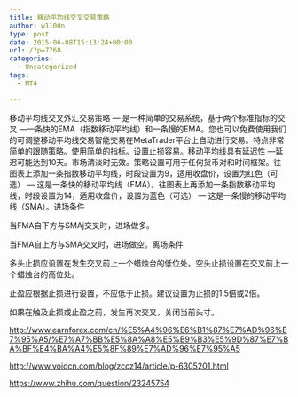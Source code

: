 ```yaml
---
title: 移动平均线交叉交易策略
author: w1100n
type: post
date: 2015-06-08T15:13:24+00:00
url: /?p=7768
categories:
  - Uncategorized
tags:
  - MT4

---
```

移动平均线交叉外汇交易策略 — 是一种简单的交易系统，基于两个标准指标的交叉 —一条快的EMA（指数移动平均线）和一条慢的EMA。您也可以免费使用我们的可调整移动平均线交易智能交易在MetaTrader平台上自动进行交易。特点非常简单的跟随策略。使用简单的指标。设置止损容易。移动平均线具有延迟性 —延迟可能达到10天。市场清淡时无效。策略设置可用于任何货币对和时间框架。往图表上添加一条指数移动平均线，时段设置为9，适用收盘价，设置为红色（可选） — 这是一条快的移动平均线（FMA）。往图表上再添加一条指数移动平均线，时段设置为14，适用收盘价，设置为蓝色（可选） — 这是一条慢的移动平均线（SMA）。进场条件
  
当FMA自下方与SMAj交叉时，进场做多。
  
当FMA自上方与SMA交叉时，进场做空。离场条件
  
多头止损应设置在发生交叉前上一个蜡烛台的低位处。空头止损设置在交叉前上一个蜡烛台的高位处。
  
止盈应根据止损进行设置，不应低于止损。建议设置为止损的1.5倍或2倍。
  
如果在触及止损或止盈之前，发生再次交叉，关闭当前头寸。

http://www.earnforex.com/cn/%E5%A4%96%E6%B1%87%E7%AD%96%E7%95%A5/%E7%A7%BB%E5%8A%A8%E5%B9%B3%E5%9D%87%E7%BA%BF%E4%BA%A4%E5%8F%89%E7%AD%96%E7%95%A5
  
http://www.voidcn.com/blog/zccz14/article/p-6305201.html
  
https://www.zhihu.com/question/23245754